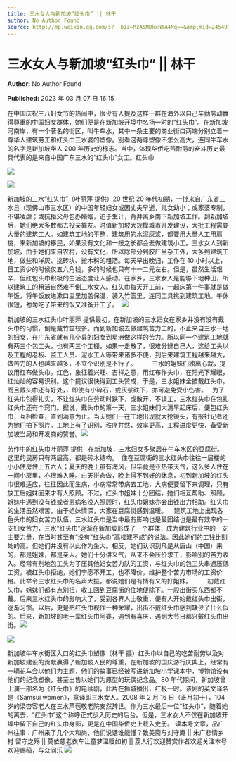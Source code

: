 ```yaml
---
title: 三水女人与新加坡“红头巾” || 林干
author: No Author Found
source: http://mp.weixin.qq.com/s?__biz=MzA5MDkxNTA4Ng==&amp;mid=2454913218&amp;idx=1&amp;sn=d655afcd37a620d80f26f6016b21bc84&amp;chksm=87a3c8a3b0d441b50b16e5018ffbf59c4cbbb4fa96e756415b6090881d56fbb61c8777d8f8c1#rd
---
```


# 三水女人与新加坡“红头巾” || 林干

**Author:** No Author Found

**Published:** 2023 年 03 月 07 日 16:15

在中国庆祝三八妇女节的热闹中，很少有人提及这样一群在海外以自己辛勤劳动赢得尊重的中国妇女群体，她们便是在新加坡开埠中名扬一时的“红头巾”。在新加坡河南岸，有一个著名的街区，叫牛车水，其中一条主要的商业街口两端分别立着一尊华人建筑劳工和红头巾三水婆的塑像。别看这两尊塑像不怎么高大，连同牛车水的名字是新加坡华人 200 年历史的标志。当中，体现华侨吃苦耐劳的奋斗历史最具代表的是来自中国广东三水的“红头巾”女工。红头巾

![](https://mmbiz.qpic.cn/mmbiz_png/bL2iaicTYdZn7Sy9UEfZsjYH9U2O5PxxsEbHhcCEBTIBicYtNCWbUkkKCib04To8lJk40rWGDgO9iaXMYpXKyLicb7JQ/640?wx_fmt=png)

![](https://mmbiz.qpic.cn/mmbiz_jpg/PJWG74pLsMbvvlZMr8M6xbgy1caOicVSslb2YxiaJHSsmVV0cUBDxOhzd523ficJhTjib4pCM8nCqPT7O8BcuYm6Iw/640)

新加坡的三水“红头巾”（叶丽萍 提供）20 世纪 20 年代初期，一批来自广东省三水县（现佛山市三水区）的中国年轻妇女或因丈夫早逝，儿女幼小；或家婆专制，不堪凌虐；或抗拒父母包办婚姻，迫于生计，背井离乡南下新加坡工作。到新加坡后，她们绝大多数都去投亲靠友。时值新加坡大规模城市开发建设，大批工程需要大量的建筑工人。如建筑工地的平整，建筑用的水泥灰浆，都要用大量人工用肩挑，来新加坡的移民，如果没有文化和一技之长都会去做建筑小工。三水女人到新加坡，由于她们来自农村，没有文化，所以除部分到胶厂当杂工外，大多到建筑工地，做些和洋灰、挑砖块、搬木料的粗活。每天早出晚归，工作在 10 小时以上，日工资少的时候仅五六角钱，多的时候也只有十一二元左右。但是，虽然生活艰辛，但红包头巾积极的生活态度让人感动。在家乡，三水女人是能够下地种田，所以建筑工的粗活自然难不倒三水女人。红头巾每天开工前，一起床第一件事就是做午饭，将午饭放进漱口盅里加盖保温，装入竹篮里，连同工具挑到建筑工地。午休很短，匆匆吃了带来的饭又准备开工了。  ![](https://mmbiz.qpic.cn/mmbiz_png/bL2iaicTYdZn7Sy9UEfZsjYH9U2O5PxxsEbHhcCEBTIBicYtNCWbUkkKCib04To8lJk40rWGDgO9iaXMYpXKyLicb7JQ/640?wx_fmt=png)

新加坡的三水红头巾叶丽萍 提供最初，在新加坡的三水妇女在家乡并没有没有戴头巾的习惯，倒是戴竹笠较多。而到新加坡去做建筑苦力工的，不止来自三水一地的妇女，在广东省就有几个县的妇女到星洲做这样的苦力。所以同一个建筑工地就有两三个包工头，也有两三个工棚，如果一走散了，很难分辨自己人，这给工头以及工程的老板、监工人员、泥水工人等带来诸多不便，到后来建筑工程越来越大，做苦力的人也越来越多，不立个识别是不行了。         三水的姐妹们独出心裁，提议用红布做头巾。红色，象征着兴旺、吉祥之意，用红布作头巾，在阳光下耀眼，红灿灿的容易识别。这个提议很快得到工头赞成，于是，三水姐妹全披戴红头巾。而且戴头巾还有好处，，即使有小碎石，或灰浆跌下，亦可避免受小伤害。   为了红头巾包得扎实，不让红头巾在劳动时跌下，或散开，不误工，三水红头巾在包扎红头巾还有个窍门。据说，戴头巾的第一天，三水姐妹们大清早起床后，便包红头巾，互相检查，直到满意为止。当天她们一在工地出现就大抢镜头，有报社记者还为她们拍下照片。工地上有了识别，秩序井然，效率更高，工程进度更快，备受新加坡当局和开发商的赞誉。![](https://mmbiz.qpic.cn/mmbiz_jpg/PJWG74pLsMbvvlZMr8M6xbgy1caOicVSssVKwhN21jdclicicNC4ILR4SMqGYY6mhRyrSyNQ5uLEpb6lMsSjKWiaAg/640)

劳作中的红头巾叶丽萍 提供   在新加坡，三水妇女多聚居在牛车水区的豆腐街。这里的民房只有两层高，都是砖木结构。  住在豆腐街的三水红头巾往往一层楼的小小住房住上五六人；夏天的晚上虽有海风，但毕竟是亚热带天气，这么多人住在一间小房里，亦很难入睡。白天拼命做，晚上得不到好的休息，初到新加坡的红头巾很难适应，往往因此而生病，小病常常带病去工地，大病便要留下来调理，只有放工后姐妹回来才有人照顾。不过，红头巾姐妹十分团结，她们相互帮助、照顾，姐妹中遇到没有钱或者患病名没人照顾时，红头巾姐妹亦会出钱出力相助。红头巾的生活虽然艰苦，由于姐妹情深，大家在豆腐街感到温暖。    建筑工地上出现各色头巾的妇女苦力队伍，三水红头巾是当中最有影响也是最团结也是最有效率的一支妇女苦力，三水“红头巾”逐渐在新加坡形成了一个群体，成为建筑行业中的一支主要力量，在当时甚至有“没有"红头巾"高楼建不成”的说法。因此她们的工钱比别处的高。但她们并没有以此作为坐大。相反，她们认识到凡是从唐山（中国）来的，都是姐妹，都是亲人。她们十分讲义气，从来不会压价求工，影响别的苦力收入。经常有别地包工头为了压其他妇女苦力队的工资，与红头巾的包工头串通压低工资，被红头巾拒绝，她们宁愿不开工，也不降价，维护整个苦力市场的工资价格。此举令三水红头巾的名声大振，都说她们是有情有义的好姐妹。         初戴红头巾，姐妹们都有点别扭，收工回到豆腐街的住地便除下。一般出街买东西都不戴。后来三水红头巾的影响大了，受到各界人士敬重，便有人开始戴红头巾出街，逐渐习惯。以后，更是把红头巾视作一种荣耀，出街不戴红头巾感到缺少了什么似的。后来，新加坡的老一辈红头巾阿婆，遇到有喜庆，遇到大节日都兴戴红头巾出街。![](https://mmbiz.qpic.cn/mmbiz_jpg/PJWG74pLsMbvvlZMr8M6xbgy1caOicVSsCibFVBdB3YIgOfLVnOj99K8u5wcJnggspPQE0drJm1ybicnibZn0zk5fA/640)

![](https://mmbiz.qpic.cn/mmbiz_jpg/PJWG74pLsMbvvlZMr8M6xbgy1caOicVSs4RHicklvibUQ9ZOpnJAGgzdEpJwDNw9iaDp0fa5PAolszct8Ly3jK8ibdw/640)

新加坡牛车水街区入口的红头巾塑像（林干 摄）红头巾以自己的吃苦耐劳以及对新加坡建设的贡献赢得了新加坡人民的尊重，在新加坡的国庆游行庆典上，经常有一辆花车会以他们为主题，他们的故事已经被写进新加坡小学课本中，博物馆设有他们的纪念塑像，甚至出售以她们为原型的玩偶纪念品。80 年代期间，新加坡曾上演一部名为《红头巾》的电续剧，此片在狮城播出，红极一时。该剧的英文译名是《Samsui women》，意译即三水女人。2008 年 2 月 16 日（正月初十），104 岁的梁杏容老人在三水芦苞敬老院安然辞世。作为三水最后一位“红头巾”，随着她的离去，“红头巾”这个称呼正式步入历史的后台。但是，三水女人不仅在新加坡开埠中留下自己的红头巾身影，更是在中国华侨史上载入史册。
读本号文章，品广州往事：广州来了几个大和尚，他们说话谁能懂？致美斋与刘守庵 || 朱广悲情乡村 留守之殇 || 莫依慈老衣车让童梦温暖如初 || 荔人行欢迎赞赏作者欢迎关注本号欢迎赐稿，与众同乐
![](https://mmbiz.qpic.cn/mmbiz_jpg/PJWG74pLsMZickoqriacfLOn0OaCGRcJBj30Jxmt7p8bjtY9aG11S2MRJpdx8pNHiaiaskJ0DpaddLeLiamX4g57wrQ/640?wx_fmt=jpeg)
